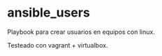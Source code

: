 # ansible_users

Playbook para crear usuarios en equipos con linux. 

Testeado con vagrant + virtualbox.

